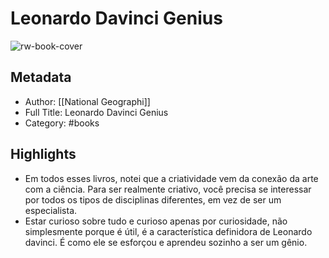 # Leonardo Davinci Genius

![rw-book-cover](https://readwise-assets.s3.amazonaws.com/static/images/default-book-icon-0.c6917d331b03.png)

## Metadata
- Author: [[National Geographi]]
- Full Title: Leonardo Davinci Genius
- Category: #books

## Highlights
- Em todos esses livros, notei que a criatividade vem da conexão da arte com a ciência. 
  Para ser realmente criativo, você precisa se interessar por todos os tipos de disciplinas diferentes, em vez de ser um especialista.
- Estar curioso sobre tudo e curioso apenas por curiosidade, não simplesmente porque é útil, é a característica definidora de Leonardo davinci.
  É como ele se esforçou e aprendeu sozinho a ser um gênio.
